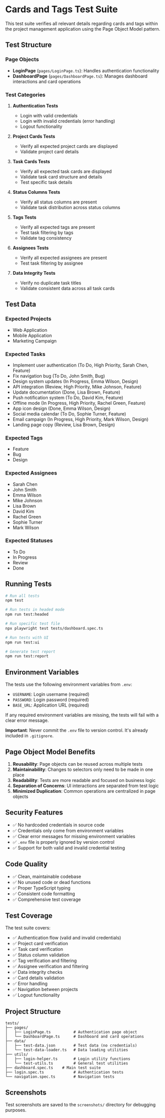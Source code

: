 # Cards and Tags Test Suite

This test suite verifies all relevant details regarding cards and tags within the project management application using the Page Object Model pattern.

## Test Structure

### Page Objects

- **LoginPage** (`pages/LoginPage.ts`): Handles authentication functionality
- **DashboardPage** (`pages/DashboardPage.ts`): Manages dashboard interactions and card operations

### Test Categories

1. **Authentication Tests**
   - Login with valid credentials
   - Login with invalid credentials (error handling)
   - Logout functionality

2. **Project Cards Tests**
   - Verify all expected project cards are displayed
   - Validate project card details

3. **Task Cards Tests**
   - Verify all expected task cards are displayed
   - Validate task card structure and details
   - Test specific task details

4. **Status Columns Tests**
   - Verify all status columns are present
   - Validate task distribution across status columns

5. **Tags Tests**
   - Verify all expected tags are present
   - Test task filtering by tags
   - Validate tag consistency

6. **Assignees Tests**
   - Verify all expected assignees are present
   - Test task filtering by assignee

7. **Data Integrity Tests**
   - Verify no duplicate task titles
   - Validate consistent data across all task cards

## Test Data

### Expected Projects

- Web Application
- Mobile Application
- Marketing Campaign

### Expected Tasks

- Implement user authentication (To Do, High Priority, Sarah Chen, Feature)
- Fix navigation bug (To Do, John Smith, Bug)
- Design system updates (In Progress, Emma Wilson, Design)
- API integration (Review, High Priority, Mike Johnson, Feature)
- Update documentation (Done, Lisa Brown, Feature)
- Push notification system (To Do, David Kim, Feature)
- Offline mode (In Progress, High Priority, Rachel Green, Feature)
- App icon design (Done, Emma Wilson, Design)
- Social media calendar (To Do, Sophie Turner, Feature)
- Email campaign (In Progress, High Priority, Mark Wilson, Design)
- Landing page copy (Review, Lisa Brown, Design)

### Expected Tags

- Feature
- Bug
- Design

### Expected Assignees

- Sarah Chen
- John Smith
- Emma Wilson
- Mike Johnson
- Lisa Brown
- David Kim
- Rachel Green
- Sophie Turner
- Mark Wilson

### Expected Statuses

- To Do
- In Progress
- Review
- Done

## Running Tests

```bash
# Run all tests
npm test

# Run tests in headed mode
npm run test:headed

# Run specific test file
npx playwright test tests/dashboard.spec.ts

# Run tests with UI
npm run test:ui

# Generate test report
npm run test:report
```

## Environment Variables

The tests use the following environment variables from `.env`:

- `USERNAME`: Login username (required)
- `PASSWORD`: Login password (required)
- `BASE_URL`: Application URL (required)

If any required environment variables are missing, the tests will fail with a clear error message.

**Important**: Never commit the `.env` file to version control. It's already included in `.gitignore`.

## Page Object Model Benefits

1. **Reusability**: Page objects can be reused across multiple tests
2. **Maintainability**: Changes to selectors only need to be made in one place
3. **Readability**: Tests are more readable and focused on business logic
4. **Separation of Concerns**: UI interactions are separated from test logic
5. **Minimized Duplication**: Common operations are centralized in page objects

## Security Features

- ✅ No hardcoded credentials in source code
- ✅ Credentials only come from environment variables
- ✅ Clear error messages for missing environment variables
- ✅ `.env` file is properly ignored by version control
- ✅ Support for both valid and invalid credential testing

## Code Quality

- ✅ Clean, maintainable codebase
- ✅ No unused code or dead functions
- ✅ Proper TypeScript typing
- ✅ Consistent code formatting
- ✅ Comprehensive test coverage

## Test Coverage

The test suite covers:

- ✅ Authentication flow (valid and invalid credentials)
- ✅ Project card verification
- ✅ Task card verification
- ✅ Status column validation
- ✅ Tag verification and filtering
- ✅ Assignee verification and filtering
- ✅ Data integrity checks
- ✅ Card details validation
- ✅ Error handling
- ✅ Navigation between projects
- ✅ Logout functionality

## Project Structure

```
tests/
├── pages/
│   ├── LoginPage.ts          # Authentication page object
│   └── DashboardPage.ts      # Dashboard and card operations
├── data/
│   ├── test-data.json        # Test data (no credentials)
│   └── test-data-loader.ts   # Data loading utilities
├── utils/
│   ├── login-helper.ts       # Login utility functions
│   └── test-utils.ts         # General test utilities
├── dashboard.spec.ts    # Main test suite
├── login.spec.ts             # Authentication tests
└── navigation.spec.ts        # Navigation tests
```

## Screenshots

Test screenshots are saved to the `screenshots/` directory for debugging purposes.
